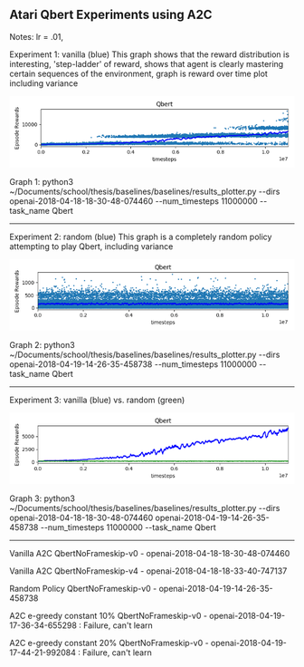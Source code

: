 Atari Qbert Experiments using A2C
---------------------------------------------
Notes: lr = .01, 


Experiment 1: vanilla (blue)
This graph shows that the reward distribution is interesting, 'step-ladder' of reward, shows that agent is clearly mastering certain sequences of the environment, graph is reward over time plot including variance

![Results1](https://github.com/andrewgough94/agents/blob/master/atari/experiments/explorationExperiments/qbert/Figure_1.png)

Graph 1: python3 ~/Documents/school/thesis/baselines/baselines/results_plotter.py --dirs openai-2018-04-18-18-30-48-074460 --num_timesteps 11000000 --task_name Qbert

----------------------------------------------

Experiment 2: random (blue)
This graph is a completely random policy attempting to play Qbert, including variance

![Results2](https://github.com/andrewgough94/agents/blob/master/atari/experiments/explorationExperiments/qbert/Figure_2.png)

Graph 2: python3 ~/Documents/school/thesis/baselines/baselines/results_plotter.py --dirs openai-2018-04-19-14-26-35-458738 --num_timesteps 11000000 --task_name Qbert

----------------------------------------------

Experiment 3: vanilla (blue) vs. random (green)

![Results3](https://github.com/andrewgough94/agents/blob/master/atari/experiments/explorationExperiments/qbert/Figure_3.png)

Graph 3: python3 ~/Documents/school/thesis/baselines/baselines/results_plotter.py --dirs openai-2018-04-18-18-30-48-074460 openai-2018-04-19-14-26-35-458738 --num_timesteps 11000000 --task_name Qbert


-----------------------------------------------



Vanilla A2C QbertNoFrameskip-v0 - openai-2018-04-18-18-30-48-074460

Vanilla A2C QbertNoFrameskip-v4 - openai-2018-04-18-18-33-40-747137

Random Policy QbertNoFrameskip-v0 - openai-2018-04-19-14-26-35-458738

A2C e-greedy constant 10% QbertNoFrameskip-v0 - openai-2018-04-19-17-36-34-655298 : Failure, can't learn

A2C e-greedy constant 20% QbertNoFrameskip-v0 - openai-2018-04-19-17-44-21-992084 : Failure, can't learn
